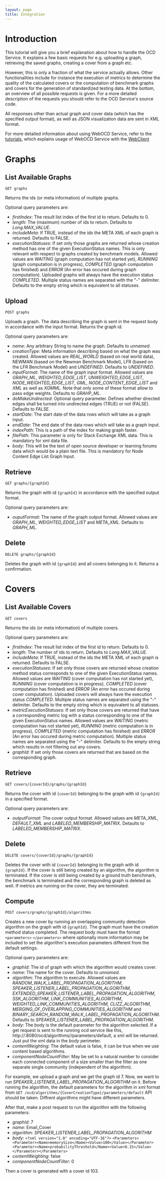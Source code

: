 ```yaml
---
layout: page
title: Integration
---
```


# Introduction
This tutorial will give you a brief explanation about how to handle the OCD Service. It explains a few basic requests for e.g. uploading a graph, retrieving the saved graphs, creating a cover from a graph etc.

However, this is only a fraction of what the service actually allows. Other functionalities include for instance the execution of metrics to determine the quality of the calculated covers or the computation of benchmark graphs and covers for the generation of standardized testing data.
At the bottom, an overview of all possible requests is given. For a more detailed description of the requests you should refer to the OCD Service's source code.

All responses other than actual graph and cover data (which has the specified output format), as well as JSON visualization data are sent in XML format.

For more detailed information about using WebOCD Service, refer to the [tutorials](/REST-OCD-Services/pages/tutorials/login), which explains usage of WebOCD Service with the [WebClient](https://github.com/rwth-acis/OCD-Web-Client)

# Graphs

## List Available Graphs

`GET graphs`

Returns the ids (or meta information) of multiple graphs.

Optional query parameters are:
+ _firstIndex_: The result list index of the first id to return. Defaults to 0.
+ _length_: The (maximum) number of ids to return. Defaults to _Long.MAX_VALUE_.
+ _includeMeta_: If TRUE, instead of the ids the META XML of each graph is returned. Defaults to FALSE.
+ _executionStatuses_: If set only those graphs are returned whose creation method has one of the given ExecutionStatus names. This is only relevant with respect to graphs created by benchmark models. Allowed values are _WAITING_ (graph computation has not started yet), _RUNNING_ (graph computation is in progress), _COMPLETED_ (graph computation has finished) and _ERROR_ (An error has occured during graph computation). Uploaded graphs will always have the execution status _COMPLETED_. Multiple status names are separated with the "-" delimiter. Defaults to the empty string which is equivalent to all statuses.


## Upload

`POST graphs`

Uploads a graph. The data describing the graph is sent in the request body in accordance with the input format. Returns the graph id.

Optional query parameters are:
+ _name_: Any arbitrary String to name the graph. Defaults to _unnamed_.
+ _creationType_: Meta information describing based on what the graph was created. Allowed values are _REAL_WORLD_ (based on real world data), NEWMAN (based on the Newman Benchmark Model), LFR (based on the LFR Benchmark Model) and _UNDEFINED_. Defaults to _UNDEFINED_.
+ _inputFormat_: The name of the graph input format. Allowed values are _GRAPH_ML_, _WEIGHTED_EDGE_LIST_, _UNWEIGHTED_EDGE_LIST_, _NODE_WEIGHTED_EDGE_LIST_, _GML_, _NODE_CONTENT_EDGE_LIST_ and _XML_ as well as _XGMML_. Note that only some of these format allow to pass edge weights. Defaults to _GRAHP_ML_.
+ _doMakeUndirected_: Optional query parameter. Defines whether directed edges shall be turned into undirected edges (TRUE) or not (FALSE). Defaults to _FALSE_.
+ _startDate_: The start date of the data rows which will take as a graph input.
+ _endDate_: The end date of the data rows which will take as a graph input.
+ _indexPath_: This is a path of the index for making graph faster.
+ _filePath_: This parameter is only for Stack Exchange XML data. This is mandatory for xml data file.
+ _body_: This will be the text of open source developer or learning forums data which would be a plain text file. This is mandatory for Node Content Edge List Graph Input.


## Retrieve

`GET graphs/{graphId}`

Returns the graph with id `{graphId}` in accordance with the specified output format.

Optional query parameters are:
+ _ouputFormat_: The name of the graph output format. Allowed values are _GRAPH_ML_, _WEIGHTED_EDGE_LIST_ and _META_XML_. Defaults to _GRAPH_ML_.

## Delete

`DELETE graphs/{graphId}`

Deletes the graph with id `{graphId}` and all covers belonging to it. Returns a confirmation.

# Covers

## List Available Covers

`GET covers`

Returns the ids (or meta information) of multiple covers.

Optional query parameters are:
+ _firstIndex_: The result list index of the first id to return. Defaults to 0.
+ _length_: The number of ids to return. Defaults to _Long.MAX_VALUE_.
+ _includeMeta_: If TRUE, instead of the ids the META XML of each graph is returned. Defaults to FALSE.
+ _executionStatuses_: If set only those covers are returned whose creation method status corresponds to one of the given ExecutionStatus names. Allowed values are _WAITING_ (cover computation has not started yet), _RUNNING_ (cover computation is in progress), _COMPLETED_ (cover computation has finished) and _ERROR_ (An error has occured during cover computation). Uploaded covers will always have the execution status _COMPLETED_. Multiple status names are separated using the "-" delimiter. Defaults to the empty string which is equivalent to all statuses.
+ _metricExecutionStatuses_: If set only those covers are returned that have a corresponding metric log with a status corresponding to one of the given ExecutionStatus names. Allowed values are _WAITING_ (metric computation has not started yet), _RUNNING_ (metric computation is in progress), _COMPLETED_ (metric computation has finished) and _ERROR_ (An error has occured during metric computation). Multiple status names are separated using the "-" delimiter. Defaults to the empty string which results in not filtering out any covers.
+ _graphId_: If set only those covers are returned that are based on the corresponding graph.

## Retrieve

`GET covers/{coverId}/graphs/{graphId}`

Returns the cover with id `{coverId}` belonging to the graph with id `{graphId}` in a specified format.

Optional query parameters are:
+ _outputFormat_: The cover output format. Allowed values are _META_XML_, _DEFAULT_XML_ and _LABELED_MEMBERSHIP_MATRIX_. Detaults to _LABELED_MEMBERSHIP_MATRIX_.

## Delete

`DELETE covers/{coverId}/graphs/{graphId}`

Deletes the cover with id `{coverId}` belonging to the graph with id `{graphId}`. If the cover is still being created by an algorithm, the algorithm is terminated. If the cover is still being created by a ground truth benchmark, the benchmark is terminated and the corresponding graph is deleted as well. If metrics are running on the cover, they are terminated.

## Compute

`POST covers/graphs/{graphId}/algorithms`

Creates a new cover by running an overlapping community detection algorithm on the graph with id `{graphId}`. The graph must have the creation method status completed. The request body must have the format
`<parameters>`
`</parameters>`
where optionally more information may be included to set the algorithm's execution parameters different from the default settings.

Optional query parameters are:
+ _graphId_: The id of graph with which the algorithm would creates cover.
+ _name_: The name for the cover. Defaults to _unnamed_.
+ _algorithm_: The algorithm to execute. Allowed values are _RANDOM_WALK_LABEL_PROPAGATION_ALGORITHM_, _SPEAKER_LISTENER_LABEL_PROPAGATION_ALGORITHM_, _EXTENDED_SPEAKER_LISTENER_LABEL_PROPAGATION_ALGORITHM_, _SSK_ALGORITHM_, _LINK_COMMUNITIES_ALGORITHM_, _WEIGHTED_LINK_COMMUNITIES_ALGORITHM, CLIZZ_ALGORITHM_, _MERGING_OF_OVERLAPPING_COMMUNITIES_ALGORITHM_ and _BINARY_SEARCH_RANDOM_WALK_LABEL_PROPAGATION_ALGORITHM_. Defaults to _SPEAKER_LISTENER_LABEL_PROPAGATION_ALGORITHM_.
+ _body_: The body is the default parameter for the algorithm selected. If a get request is sent to the running ocd service like this, http://<hostname>:8080/ocd/algorithms/<Name of the algorithm>/parameters/default, a xml will be returned. Just put the xml data in the _body_ perimeter.
+ _contentWeighting_: The default value is false, it can be true when we use content based algorithms.
+ _componentNodeCountFilter_: May be set to a natural number to consider each connected component of a size smaller than the filter as one separate single community (independent of the algorithm).

For example, we upload a graph and we get the graph id 7. Now, we want to run _SPEAKER_LISTENER_LABEL_PROPAGATION_ALGORITHM_ on it. Before running the algorithm, the default parameters for the algorithm in xml format from `GET /ocd/algorithms/{CoverCreationType}/parameters/default` API should be taken. Diffrent algorithms might have different parameters.

After that, make a post request to run the algorithm with the following parameters:

+ _graphId_: 7
+ _name_: Email_Cover
+ _algorithm_: _SPEAKER_LISTENER_LABEL_PROPAGATION_ALGORITHM_
+ _body_: `<?xml version="1.0" encoding="UTF-16"?>`
  `<Parameters><Parameter><Name>memorySize</Name><Value>100</Value></Parameter><Parameter><Name>probabilityThreshold</Name><Value>0.15</Value></Parameter></Parameters>`
+ _contentWeighting_: false
+ _componentNodeCountFilter_: 0

Then a cover is generated with a cover id 103.
